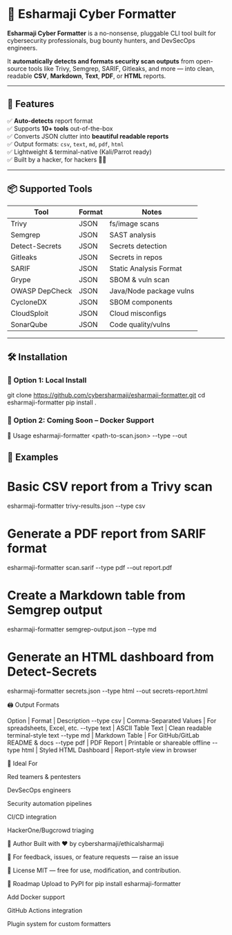# 🧠 Esharmaji Cyber Formatter

**Esharmaji Cyber Formatter** is a no-nonsense, pluggable CLI tool built for cybersecurity professionals, bug bounty hunters, and DevSecOps engineers.

It **automatically detects and formats security scan outputs** from open-source tools like Trivy, Semgrep, SARIF, Gitleaks, and more — into clean, readable **CSV**, **Markdown**, **Text**, **PDF**, or **HTML** reports.

---

## 🚀 Features

✅ **Auto-detects** report format  
✅ Supports **10+ tools** out-of-the-box  
✅ Converts JSON clutter into **beautiful readable reports**  
✅ Output formats: `csv`, `text`, `md`, `pdf`, `html`  
✅ Lightweight & terminal-native (Kali/Parrot ready)  
✅ Built by a hacker, for hackers 🧙‍♂️

---

## 📦 Supported Tools

| Tool               | Format      | Notes |
|--------------------|-------------|-------|
| Trivy              | JSON        | fs/image scans |
| Semgrep            | JSON        | SAST analysis |
| Detect-Secrets     | JSON        | Secrets detection |
| Gitleaks           | JSON        | Secrets in repos |
| SARIF              | JSON        | Static Analysis Format |
| Grype              | JSON        | SBOM & vuln scan |
| OWASP DepCheck     | JSON        | Java/Node package vulns |
| CycloneDX          | JSON        | SBOM components |
| CloudSploit        | JSON        | Cloud misconfigs |
| SonarQube          | JSON        | Code quality/vulns |

---

## 🛠️ Installation

### 🔧 Option 1: Local Install

git clone https://github.com/cybersharmaji/esharmaji-formatter.git
cd esharmaji-formatter
pip install .

### 🐳 Option 2: Coming Soon – Docker Support

🧪 Usage
esharmaji-formatter <path-to-scan.json> --type <output-format> --out <optional-output-file>

## 🎯 Examples

# Basic CSV report from a Trivy scan
esharmaji-formatter trivy-results.json --type csv

# Generate a PDF report from SARIF format
esharmaji-formatter scan.sarif --type pdf --out report.pdf

# Create a Markdown table from Semgrep output
esharmaji-formatter semgrep-output.json --type md

# Generate an HTML dashboard from Detect-Secrets
esharmaji-formatter secrets.json --type html --out secrets-report.html


🖨️ Output Formats

Option | Format | Description
--type csv | Comma-Separated Values | For spreadsheets, Excel, etc.
--type text | ASCII Table Text | Clean readable terminal-style text
--type md | Markdown Table | For GitHub/GitLab README & docs
--type pdf | PDF Report | Printable or shareable offline
--type html | Styled HTML Dashboard | Report-style view in browser

🔐 Ideal For

Red teamers & pentesters

DevSecOps engineers

Security automation pipelines

CI/CD integration

HackerOne/Bugcrowd triaging

🧠 Author
Built with ❤️ by cybersharmaji/ethicalsharmaji

💬 For feedback, issues, or feature requests — raise an issue

📝 License
MIT — free for use, modification, and contribution.

📌 Roadmap
 Upload to PyPI for pip install esharmaji-formatter

 Add Docker support

 GitHub Actions integration

 Plugin system for custom formatters


